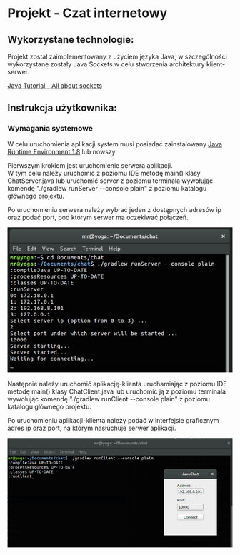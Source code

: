 # Projekt - Czat internetowy
## Wykorzystane technologie:
Projekt został zaimplementowany z użyciem języka Java, w szczególności wykorzystane zostały Java Sockets 
w celu stworzenia architektury klient-serwer.

[Java Tutorial - All about sockets](https://docs.oracle.com/javase/tutorial/networking/sockets/index.html)  

## Instrukcja użytkownika:
### Wymagania systemowe
W celu uruchomienia aplikacji system musi posiadać zainstalowany [Java Runtime Environment 1.8](http://www.oracle.com/technetwork/java/javase/downloads/jre8-downloads-2133155.html) lub nowszy.


Pierwszym krokiem jest uruchomienie serwera aplikacji.  
W tym celu należy uruchomić z poziomu IDE metodę main() klasy ChatServer.java lub uruchomić server 
z poziomu terminala wywołując komendę "./gradlew runServer --console plain" z poziomu katalogu głównego projektu.  

Po uruchomieniu serwera należy wybrać jeden z dostępnych adresów ip oraz podać port, pod którym serwer ma oczekiwać połączeń.  


![RunServer](https://github.com/MRejdych/chat/blob/master/imgs/runServer.png)  


Następnie należy uruchomić aplikację-klienta uruchamiając z poziomu IDE metodę main() klasy ChatClient.java lub 
uruchomić ją z poziomu terminala wywołując komendę "./gradlew runClient --console plain" z poziomu katalogu głównego projektu. 

Po uruchomieniu aplikacji-klienta należy podać w interfejsie graficznym adres ip oraz port, na którym
 nasłuchuje serwer aplikacji.  
 
![RunClient](https://github.com/MRejdych/chat/blob/master/imgs/runClient.png)  
